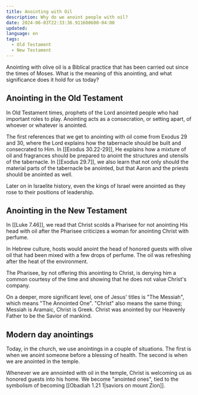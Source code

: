 ```yaml
---
title: Anointing with Oil
description: Why do we anoint people with oil?
date: 2024-06-03T22:33:36.911600600-04:00
updated:
language: en
tags:
  - Old Testament
  - New Testament
---
```


Anointing with olive oil is a Biblical practice that has been carried out since the times of Moses. What is the meaning of this anointing, and what significance does it hold for us today?

## Anointing in the Old Testament

In Old Testament times, prophets of the Lord anointed people who had important roles to play. Anointing acts as a consecration, or setting apart, of whoever or whatever is anointed.

The first references that we get to anointing with oil come from Exodus 29 and 30, where the Lord explains how the tabernacle should be built and consecrated to Him. In [[Exodus 30.22-29]], He explains how a mixture of oil and fragrances should be prepared to anoint the structures and utensils of the tabernacle. In [[Exodus 29.7]], we also learn that not only should the material parts of the tabernacle be anointed, but that Aaron and the priests should be anointed as well.

Later on in Israelite history, even the kings of Israel were anointed as they rose to their positions of leadership.

## Anointing in the New Testament

In [[Luke 7.46]], we read that Christ scolds a Pharisee for not anointing His head with oil after the Pharisee criticizes a woman for anointing Christ with perfume.

In Hebrew culture, hosts would anoint the head of honored guests with olive oil that had been mixed with a few drops of perfume. The oil was refreshing after the heat of the environment.

The Pharisee, by not offering this anointing to Christ, is denying him a common courtesy of the time and showing that he does not value Christ's company.

On a deeper, more significant level, one of Jesus' titles is "The Messiah", which means "The Annointed One". "Christ" also means the same thing; Messiah is Aramaic, Christ is Greek. Christ was anointed by our Heavenly Father to be the Savior of mankind.

## Modern day anointings

Today, in the church, we use anointings in a couple of situations. The first is when we anoint someone before a blessing of health. The second is when we are anointed in the temple.

Whenever we are annointed with oil in the temple, Christ is welcoming us as honored guests into his home. We become "anointed ones", tied to the symbolism of becoming [[Obadiah 1.21 1|saviors on mount Zion]].
